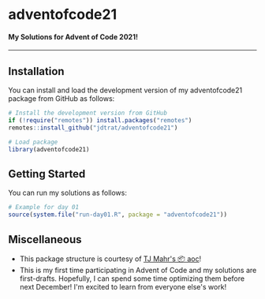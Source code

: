 # adventofcode21

#### My Solutions for Advent of Code 2021!

------------------------------------------------------------------------

## Installation

You can install and load the development version of my adventofcode21 package from GitHub as follows:

```r
# Install the development version from GitHub
if (!require("remotes")) install.packages("remotes")
remotes::install_github("jdtrat/adventofcode21")

# Load package
library(adventofcode21)
```

## Getting Started

You can run my solutions as follows:

```r
# Example for day 01
source(system.file("run-day01.R", package = "adventofcode21"))
```

## Miscellaneous
* This package structure is courtesy of [TJ Mahr's 📦 aoc](https://github.com/tjmahr/aoc)!
* This is my first time participating in Advent of Code and my solutions are first-drafts. Hopefully, I can spend some time optimizing them before next December! I'm excited to learn from everyone else's work!
